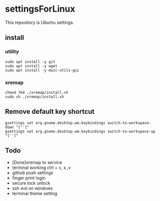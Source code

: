 # settingsForLinux
This repository is Ubuntu settings.

## install
### utility
```shell
sudo apt install -y git
sudo apt install -y wget
sudo apt install -y mozc-utils-gui
```

### xremap
```shell
chmod 764 ./xremap/install.sh
sudo sh ./xremap/install.sh
```

## Remove default key shortcut
```shell
gsettings set org.gnome.desktop.wm.keybindings switch-to-workspace-down "['']"
gsettings set org.gnome.desktop.wm.keybindings switch-to-workspace-up "['']"
```

## Todo
- [Done]xremap to service
- terminal working ctrl + c, x ,v
- github push settings
- finger print login
- secure lock unlock
- ssh wsl on windows
- terminal theme setting
